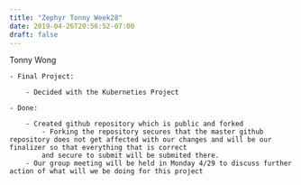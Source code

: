 ```yaml
---
title: "Zephyr Tonny Week28"
date: 2019-04-26T20:56:52-07:00
draft: false
---
```

Tonny Wong

	- Final Project:

		- Decided with the Kuberneties Project
		
	- Done:
	
		- Created github repository which is public and forked
			- Forking the repository secures that the master github repository does not get affected with our changes and will be our finalizer so that everything that is correct 
			and secure to submit will be submited there.
		- Our group meeting will be held in Monday 4/29 to discuss further action of what will we be doing for this project
	


